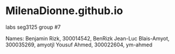 # MilenaDionne.github.io
labs seg3125
group #7

Names:
Benjamin Rizk, 300014542, BenRizk
Jean-Luc Blais-Amyot, 300035269, amyotjl
Yousuf Ahmed, 300022604, ym-ahmed
